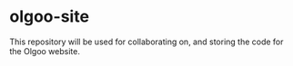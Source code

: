 # olgoo-site
This repository will be used for collaborating on, and storing the code for the Olgoo website.
